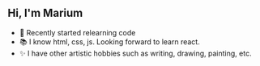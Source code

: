 ## Hi, I'm Marium



- 🚀 Recently started relearning code
- 📚 I know html, css, js. Looking forward to learn react.
- ✨ I have other artistic hobbies such as writing, drawing, painting, etc.
